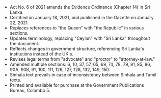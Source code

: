 - Act No. 6 of 2021 amends the Evidence Ordinance (Chapter 14) in Sri Lanka.
- Certified on January 18, 2021, and published in the Gazette on January 22, 2021.
- Replaces references to "the Queen" with "the Republic" in various sections.
- Updates terminology, replacing "Ceylon" with "Sri Lanka" throughout the document.
- Reflects changes in government structure, referencing Sri Lanka's institutions instead of the UK's.
- Revises legal terms from "advocate" and "proctor" to "attorney-at-law."
- Amended multiple sections: 6, 10, 37, 57, 65, 69, 74, 78, 79, 81, 85, 86, 90A, 90B, 91, 100, 111, 126, 127, 128, 132, 149, 150.
- Sinhala text prevails in case of inconsistency between Sinhala and Tamil texts. 
- Printed and available for purchase at the Government Publications Bureau, Colombo 5.
